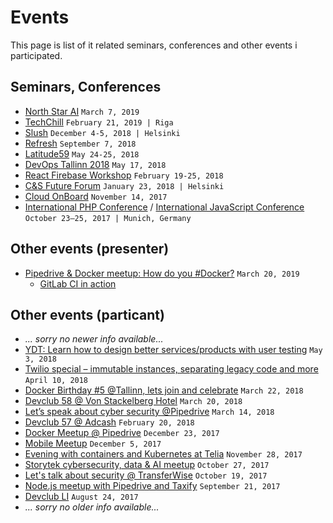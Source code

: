 # Events

This page is list of it related seminars, conferences and other events i participated.

## Seminars, Conferences

 * [North Star AI](https://aiconf.tech/) `March 7, 2019`
 * [TechChill](https://www.techchill.co/) `February 21, 2019 | Riga`
 * [Slush](https://www.slush.org/) `December 4-5, 2018 | Helsinki`
 * [Refresh](http://refresh.rocks/) `September 7, 2018`
 * [Latitude59](https://latitude59.ee/) `May 24-25, 2018`
 * [DevOps Tallinn 2018](https://www.eventbrite.com/e/devops-tallinn-2018-tickets-43697995882#) `May 17, 2018`
 * [React Firebase Workshop](https://www.meetup.com/Tallinn-React-Firebase/) `February 19-25, 2018`
 * [C&S Future Forum](https://www.instagram.com/p/BeV1QTmHUm4/) `January 23, 2018 | Helsinki`
 * [Cloud OnBoard](https://cloudplatformonline.com/2017-OnBoard-Tallinn.html) `November 14, 2017`
 * [International PHP Conference](https://phpconference.com/en/) / [ International JavaScript Conference](https://javascript-conference.com/en/)
  `October 23–25, 2017 | Munich, Germany`

## Other events (presenter)

 * [Pipedrive & Docker meetup: How do you #Docker?](https://www.meetup.com/pipedrive-meetups-tallinn/events/259666658/) `March 20, 2019`
    - [GitLab CI in action](https://docs.google.com/presentation/d/1Bcg72ZgmTaaMxV8qT7ixru5tW-fWE8-7uSSTMkw28-4)

## Other events (particant)

 * *... sorry no newer info available...*
 * [YDT: Learn how to design better services/products with user testing](https://www.eventbrite.com/e/ydt-learn-how-to-design-better-servicesproducts-with-user-testing-tickets-45291018656#) `May 3, 2018`
 * [Twilio special – immutable instances, separating legacy code and more](https://www.meetup.com/Tallinn-DevOps-Meetup/events/249149862/) `April 10, 2018`
 * [Docker Birthday #5 @Tallinn, lets join and celebrate](https://www.meetup.com/Docker-Tallinn/events/248330992/) `March 22, 2018`
 * [Devclub 58 @ Von Stackelberg Hotel](http://devclub.ee/lugu/gabriel-schoelander/devclub-58-von-stackelberg-hotel-march-20) `March 20, 2018`
 * [Let’s speak about cyber security @Pipedrive](https://www.meetup.com/Lets-speak-about-cyber-security/events/247765738/) `March 14, 2018`
 * [Devclub 57 @ Adcash](http://devclub.ee/lugu/adcash/devclub-57-adcash-february-27) `February 20, 2018`
 * [Docker Meetup @ Pipedrive](https://www.meetup.com/Docker-Tallinn/events/245304903/) `December 23, 2017`
 * [Mobile Meetup](https://www.eventbrite.com/e/mobile-meetup-tickets-39863766599#) `December 5, 2017`
 * [Evening with containers and Kubernetes at Telia](https://www.meetup.com/Tallinn-DevOps-Meetup/events/244925512/) `November 28, 2017`
 * [Storytek cybersecurity, data & AI meetup](https://www.facebook.com/events/168507497065367/) `October 27, 2017`
 * [Let's talk about security @ TransferWise](https://www.meetup.com/Tallinn-DevOps-Meetup/events/243957304/) `October 19, 2017`
 * [Node.js meetup with Pipedrive and Taxify](https://www.meetup.com/pipedrive/events/242821612/) `September 21, 2017`
 * [Devclub LI](http://devclub.ee/lugu/devclub-li-august-30-meriton-hotel) `August 24, 2017`
 * *... sorry no older info available...*
